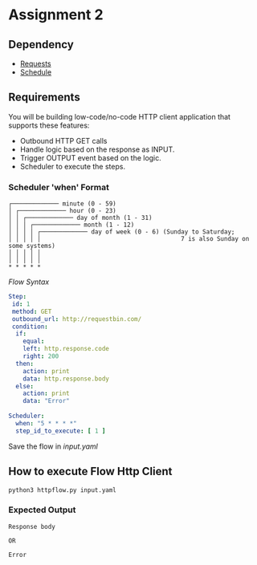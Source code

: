 # Assignment 2

## Dependency

- [Requests](https://requests.readthedocs.io/en/master/)
- [Schedule](https://stackabuse.com/scheduling-jobs-with-python-crontab/)

## Requirements

You will be building low-code/no-code HTTP client application that supports these features:

* Outbound HTTP GET calls
* Handle logic based on the response as INPUT.
* Trigger OUTPUT event based on the logic.
* Scheduler to execute the steps.


### Scheduler 'when' Format

```
┌───────────── minute (0 - 59)
│ ┌───────────── hour (0 - 23) 
│ │ ┌───────────── day of month (1 - 31)
│ │ │ ┌───────────── month (1 - 12)
│ │ │ │ ┌───────────── day of week (0 - 6) (Sunday to Saturday;
│ │ │ │ │                                       7 is also Sunday on some systems)
│ │ │ │ │
│ │ │ │ │
* * * * * 
```


_Flow Syntax_

```yaml
Step:
 id: 1
 method: GET
 outbound_url: http://requestbin.com/
 condition:
  if: 
    equal:
    left: http.response.code
    right: 200
  then:
    action: print
    data: http.response.body
  else:
    action: print
    data: "Error"
    
Scheduler:
  when: "5 * * * *"
  step_id_to_execute: [ 1 ]
```

Save the flow in _input.yaml_

## How to execute Flow Http Client

```
python3 httpflow.py input.yaml
```

### Expected Output

```
Response body

OR

Error
```
